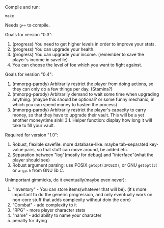 
Compile and run:

	make

Needs `g++` to compile.



Goals for version "0.3":
1.  (progress) You need to get higher levels in order to improve your stats.
2.  (progress) You can upgrade your health.
3.  (progress) You can upgrade your income. (remember to save the player's income in savefile)
4.  You can choose the level of foe which you want to fight against.


Goals for version "0.4":
1. (mmorpg-parody) Arbitrarily restrict the player from doing actions, so they can only do a few things per day. (Stamina?)
2. (mmorpg-parody) Arbitrarily demand to wait some time when upgrading anything. (maybe this should be optional? or some funny mechanic, in which you can spend money to hasten the process)
3. (mmorpg-parody) Arbitrarily restrict the player's capacity to carry money, so that they have to upgrade their vault. This will be a yet another money/time sink!
3.1. Helper function: display how long it will take to fill your vault.


Required for version "1.0":

1.  Robust, flexible savefile: more database-like. maybe tab-separated key-value pairs, so that stuff can move around, be added etc.
2.  Separation between "log"(mostly for debug) and "interface"(what the player should see)
3.  Robust argument parsing: use POSIX `getopt(3POSIX)`, or GNU `getopt(3)` or `argp.h` from GNU lib C.




Unimportant gimmicks, do it eventually(maybe even never):
1. "Inventory" - You can store items(whatever that will be). (it's more important to do the generic progression, and only eventually work on non-core stuff that adds complexity without doin the core)
2. "Combat" - add complexity to it
3. "RPG" - more player character stats
4. "name" - add ability to name your character
5. penalty for dying
